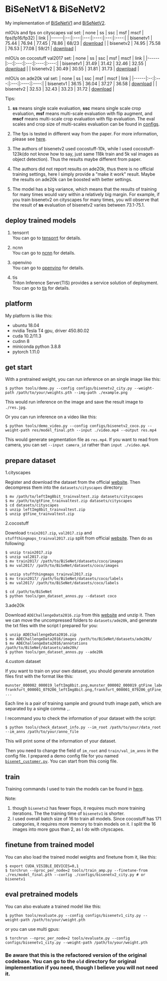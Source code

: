 # BiSeNetV1 & BiSeNetV2

My implementation of [BiSeNetV1](https://arxiv.org/abs/1808.00897) and [BiSeNetV2](https://arxiv.org/abs/2004.02147).


mIOUs and fps on cityscapes val set:
| none | ss | ssc | msf | mscf | fps(fp16/fp32) | link |
|------|:--:|:---:|:---:|:----:|:---:|:----:|
| bisenetv1 | 75.44 | 76.94 | 77.45 | 78.86 | 68/23 | [download](https://github.com/CoinCheung/BiSeNet/releases/download/0.0.0/model_final_v1_city_new.pth) |
| bisenetv2 | 74.95 | 75.58 | 76.53 | 77.08 | 59/21 | [download](https://github.com/CoinCheung/BiSeNet/releases/download/0.0.0/model_final_v2_city.pth) |

mIOUs on cocostuff val2017 set:
| none | ss | ssc | msf | mscf | link |
|------|:--:|:---:|:---:|:----:|:----:|
| bisenetv1 | 31.49 | 31.42 | 32.46 | 32.55 | [download](https://github.com/CoinCheung/BiSeNet/releases/download/0.0.0/model_final_v1_coco_new.pth) |
| bisenetv2 | 30.49 | 30.55 | 31.81 | 31.73 | [download](https://github.com/CoinCheung/BiSeNet/releases/download/0.0.0/model_final_v2_coco.pth) |

mIOUs on ade20k val set:
| none | ss | ssc | msf | mscf | link |
|------|:--:|:---:|:---:|:----:|:----:|
| bisenetv1 | 36.15 | 36.04 | 37.27 | 36.58 | [download](https://github.com/CoinCheung/BiSeNet/releases/download/0.0.0/model_final_v1_ade20k.pth) |
| bisenetv2 | 32.53 | 32.43 | 33.23 | 31.72 | [download](https://github.com/CoinCheung/BiSeNet/releases/download/0.0.0/model_final_v2_ade20k.pth) |

Tips: 

1. **ss** means single scale evaluation, **ssc** means single scale crop evaluation, **msf** means multi-scale evaluation with flip augment, and **mscf** means multi-scale crop evaluation with flip evaluation. The eval scales and crop size of multi-scales evaluation can be found in [configs](./configs/).

2. The fps is tested in different way from the paper. For more information, please see [here](./tensorrt).

3. The authors of bisenetv2 used cocostuff-10k, while I used cocostuff-123k(do not know how to say, just same 118k train and 5k val images as object detection). Thus the results maybe different from paper. 

4. The authors did not report results on ade20k, thus there is no official training settings, here I simply provide a "make it work" result. Maybe the results on ade20k can be boosted with better settings.

5. The model has a big variance, which means that the results of training for many times would vary within a relatively big margin. For example, if you train bisenetv2 on cityscapes for many times, you will observe that the result of **ss** evaluation of bisenetv2 varies between 73.1-75.1. 


## deploy trained models

1. tensorrt  
You can go to [tensorrt](./tensorrt) for details.  

2. ncnn  
You can go to [ncnn](./ncnn) for details.  

3. openvino  
You can go to [openvino](./openvino) for details.  

4. tis  
Triton Inference Server(TIS) provides a service solution of deployment. You can go to [tis](./tis) for details.


## platform

My platform is like this: 

* ubuntu 18.04
* nvidia Tesla T4 gpu, driver 450.80.02
* cuda 10.2/11.3
* cudnn 8
* miniconda python 3.8.8
* pytorch 1.11.0


## get start

With a pretrained weight, you can run inference on an single image like this: 

```
$ python tools/demo.py --config configs/bisenetv2_city.py --weight-path /path/to/your/weights.pth --img-path ./example.png
```

This would run inference on the image and save the result image to `./res.jpg`.  

Or you can run inference on a video like this:  
```
$ python tools/demo_video.py --config configs/bisenetv2_coco.py --weight-path res/model_final.pth --input ./video.mp4 --output res.mp4
```
This would generate segmentation file as `res.mp4`. If you want to read from camera, you can set `--input camera_id` rather than `input ./video.mp4`.   


## prepare dataset

1.cityscapes  

Register and download the dataset from the official [website](https://www.cityscapes-dataset.com/). Then decompress them into the `datasets/cityscapes` directory:  
```
$ mv /path/to/leftImg8bit_trainvaltest.zip datasets/cityscapes
$ mv /path/to/gtFine_trainvaltest.zip datasets/cityscapes
$ cd datasets/cityscapes
$ unzip leftImg8bit_trainvaltest.zip
$ unzip gtFine_trainvaltest.zip
```

2.cocostuff   

Download `train2017.zip`, `val2017.zip` and `stuffthingmaps_trainval2017.zip` split from official [website](https://cocodataset.org/#download). Then do as following:  
```
$ unzip train2017.zip
$ unzip val2017.zip
$ mv train2017/ /path/to/BiSeNet/datasets/coco/images
$ mv val2017/ /path/to/BiSeNet/datasets/coco/images

$ unzip stuffthingmaps_trainval2017.zip
$ mv train2017/ /path/to/BiSeNet/datasets/coco/labels
$ mv val2017/ /path/to/BiSeNet/datasets/coco/labels

$ cd /path/to/BiSeNet
$ python tools/gen_dataset_annos.py --dataset coco
```

3.ade20k

Download `ADEChallengeData2016.zip` from this [website](http://sceneparsing.csail.mit.edu/) and unzip it. Then we can move the uncompressed folders to `datasets/ade20k`, and generate the txt files with the script I prepared for you:  
```
$ unzip ADEChallengeData2016.zip
$ mv ADEChallengeData2016/images /path/to/BiSeNet/datasets/ade20k/
$ mv ADEChallengeData2016/annotations /path/to/BiSeNet/datasets/ade20k/
$ python tools/gen_dataset_annos.py --ade20k
```


4.custom dataset  

If you want to train on your own dataset, you should generate annotation files first with the format like this: 
```
munster_000002_000019_leftImg8bit.png,munster_000002_000019_gtFine_labelIds.png
frankfurt_000001_079206_leftImg8bit.png,frankfurt_000001_079206_gtFine_labelIds.png
...
```
Each line is a pair of training sample and ground truth image path, which are separated by a single comma `,`.   

I recommand you to check the information of your dataset with the script:  
```
$ python tools/check_dataset_info.py --im_root /path/to/your/data_root --im_anns /path/to/your/anno_file
```
This will print some of the information of your dataset.  

Then you need to change the field of `im_root` and `train/val_im_anns` in the config file. I prepared a demo config file for you named [`bisenet_customer.py`](./configs/bisenet_customer.py). You can start from this conig file.


## train

Training commands I used to train the models can be found in [here](./dist_train.sh).

Note:  
1. though `bisenetv2` has fewer flops, it requires much more training iterations. The the training time of `bisenetv1` is shorter.
2. I used overall batch size of 16 to train all models. Since cocostuff has 171 categories, it requires more memory to train models on it. I split the 16 images into more gpus than 2, as I do with cityscapes.


## finetune from trained model

You can also load the trained model weights and finetune from it, like this:
```
$ export CUDA_VISIBLE_DEVICES=0,1
$ torchrun --nproc_per_node=2 tools/train_amp.py --finetune-from ./res/model_final.pth --config ./configs/bisenetv2_city.py # or bisenetv1
```


## eval pretrained models
You can also evaluate a trained model like this: 
```
$ python tools/evaluate.py --config configs/bisenetv1_city.py --weight-path /path/to/your/weight.pth
```
or you can use multi gpus:  
```
$ torchrun --nproc_per_node=2 tools/evaluate.py --config configs/bisenetv1_city.py --weight-path /path/to/your/weight.pth
```


### Be aware that this is the refactored version of the original codebase. You can go to the `old` directory for original implementation if you need, though I believe you will not need it.


